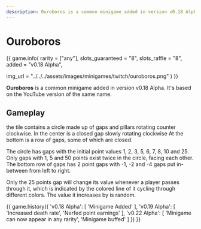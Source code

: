 ```yaml
---
description: Ouroboros is a common minigame added in version v0.18 Alpha. It's based on the YouTube version of the same name.
---
```


# Ouroboros

{{ game.info(
  rarity           = ["any"],
  slots_guaranteed = "8",
  slots_raffle     = "8",
  added            = "v0.18 Alpha",
  
  img_url = "../../../assets/images/minigames/twitch/ouroboros.png"
) }}

**Ouroboros** is a common minigame added in version v0.18 Alpha. It's based on the YouTube version of the same name.

## Gameplay

the tile contains a circle made up of gaps and pillars rotating counter clockwise. In the center is a closed gap slowly rotating clockwise At the bottom is a row of gaps, some of which are closed.

The circle has gaps with the initial point values 1, 2, 3, 5, 6, 7, 8, 10 and 25. Only gaps with 1, 5 and 50 points exist twice in the circle, facing each other.  
The bottom row of gaps has 2 point gaps with -1, -2 and -4 gaps put in-between from left to right.

Only the 25 points gap will change its value whenever a player passes through it, which is indicated by the colored line of it cycling through different colors. The value it increases by is random.

{{ game.history({
  'v0.18 Alpha': [
    'Minigame Added'
  ],
  'v0.19 Alpha': [
    'Increased death rate',
    'Nerfed point earnings'
  ],
  'v0.22 Alpha': [
    'Minigame can now appear in any rarity',
    'Minigame buffed'
  ]
}) }}